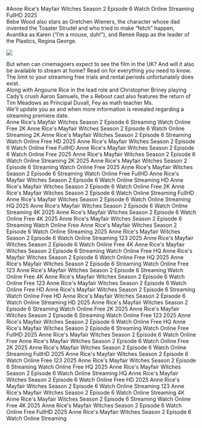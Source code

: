 #Anne Rice's Mayfair Witches Season 2 Episode 6 Watch Online Streaming FullHD 2025  
Bebe Wood also stars as Gretchen Wieners, the character whose dad invented the Toaster Strudel and who tried to make “fetch” happen, Avantika as Karen (“I’m a mouse, duh!”), and Reneé Rapp as the leader of the Plastics, Regina George.  
  
[![](https://i.imgur.com/qSNzIqt.png)](https://movie.rssnews.media/LaGtHLE.php)  
  
But when can cinemagoers expect to see the film in the UK? And will it also be available to stream at home? Read on for everything you need to know.  
The limit to your streaming free trials and rental periods unfortunately does exist.  
Along with Angourie Rice in the lead role and Christopher Briney playing Cady’s crush Aaron Samuels, the s Reboot cast also features the return of Tim Meadows as Principal Duvall, Fey as math teacher Ms.  
We'll update you as and when more information is revealed regarding a streaming premiere date.  
Anne Rice's Mayfair Witches Season 2 Episode 6 Streaming Watch Online Free 2K
Anne Rice's Mayfair Witches Season 2 Episode 6 Watch Online Streaming 2K
Anne Rice's Mayfair Witches Season 2 Episode 6 Streaming Watch Online Free HD 2025
Anne Rice's Mayfair Witches Season 2 Episode 6 Watch Online Free FullHD
Anne Rice's Mayfair Witches Season 2 Episode 6 Watch Online Free 2025
Anne Rice's Mayfair Witches Season 2 Episode 6 Watch Online Streaming 2K 2025
Anne Rice's Mayfair Witches Season 2 Episode 6 Streaming Watch Online Free 2025
Anne Rice's Mayfair Witches Season 2 Episode 6 Streaming Watch Online Free FullHD
Anne Rice's Mayfair Witches Season 2 Episode 6 Watch Online Streaming HD
Anne Rice's Mayfair Witches Season 2 Episode 6 Watch Online Free 2K
Anne Rice's Mayfair Witches Season 2 Episode 6 Watch Online Streaming FullHD
Anne Rice's Mayfair Witches Season 2 Episode 6 Watch Online Streaming HQ 2025
Anne Rice's Mayfair Witches Season 2 Episode 6 Watch Online Streaming 4K 2025
Anne Rice's Mayfair Witches Season 2 Episode 6 Watch Online Free 4K 2025
Anne Rice's Mayfair Witches Season 2 Episode 6 Streaming Watch Online Free
Anne Rice's Mayfair Witches Season 2 Episode 6 Watch Online Streaming 2025
Anne Rice's Mayfair Witches Season 2 Episode 6 Watch Online Streaming 123 2025
Anne Rice's Mayfair Witches Season 2 Episode 6 Watch Online Free 4K
Anne Rice's Mayfair Witches Season 2 Episode 6 Streaming Watch Online Free HQ
Anne Rice's Mayfair Witches Season 2 Episode 6 Watch Online Free HQ 2025
Anne Rice's Mayfair Witches Season 2 Episode 6 Streaming Watch Online Free 123
Anne Rice's Mayfair Witches Season 2 Episode 6 Streaming Watch Online Free 4K
Anne Rice's Mayfair Witches Season 2 Episode 6 Watch Online Free 123
Anne Rice's Mayfair Witches Season 2 Episode 6 Watch Online Free HD
Anne Rice's Mayfair Witches Season 2 Episode 6 Streaming Watch Online Free HD
Anne Rice's Mayfair Witches Season 2 Episode 6 Watch Online Streaming HD 2025
Anne Rice's Mayfair Witches Season 2 Episode 6 Streaming Watch Online Free 2K 2025
Anne Rice's Mayfair Witches Season 2 Episode 6 Streaming Watch Online Free 123 2025
Anne Rice's Mayfair Witches Season 2 Episode 6 Watch Online Free HQ
Anne Rice's Mayfair Witches Season 2 Episode 6 Streaming Watch Online Free FullHD 2025
Anne Rice's Mayfair Witches Season 2 Episode 6 Watch Online Free
Anne Rice's Mayfair Witches Season 2 Episode 6 Watch Online Free 2K 2025
Anne Rice's Mayfair Witches Season 2 Episode 6 Watch Online Streaming FullHD 2025
Anne Rice's Mayfair Witches Season 2 Episode 6 Watch Online Free 123 2025
Anne Rice's Mayfair Witches Season 2 Episode 6 Streaming Watch Online Free HQ 2025
Anne Rice's Mayfair Witches Season 2 Episode 6 Watch Online Streaming HQ
Anne Rice's Mayfair Witches Season 2 Episode 6 Watch Online Free HD 2025
Anne Rice's Mayfair Witches Season 2 Episode 6 Watch Online Streaming 123
Anne Rice's Mayfair Witches Season 2 Episode 6 Watch Online Streaming 4K
Anne Rice's Mayfair Witches Season 2 Episode 6 Streaming Watch Online Free 4K 2025
Anne Rice's Mayfair Witches Season 2 Episode 6 Watch Online Free FullHD 2025
Anne Rice's Mayfair Witches Season 2 Episode 6 Watch Online Streaming